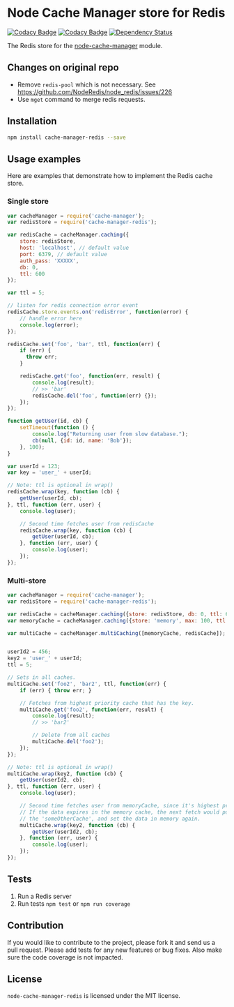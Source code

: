 Node Cache Manager store for Redis
==================================

[![Codacy Badge](https://api.codacy.com/project/badge/grade/3d5933f95c88472d9075dc302c8d62e1)](https://www.codacy.com/app/dialonce-jkernech/node-cache-manager-redis) [![Codacy Badge](https://api.codacy.com/project/badge/coverage/3d5933f95c88472d9075dc302c8d62e1)](https://www.codacy.com/app/dialonce-jkernech/node-cache-manager-redis) [![Dependency Status](https://david-dm.org/dial-once/node-cache-manager-redis.svg)](https://david-dm.org/dial-once/node-cache-manager-redis)

The Redis store for the [node-cache-manager](https://github.com/BryanDonovan/node-cache-manager) module.

Changes on original repo
------------

- Remove `redis-pool` which is not necessary. See https://github.com/NodeRedis/node_redis/issues/226
- Use `mget` command to merge redis requests.

Installation
------------

```sh
npm install cache-manager-redis --save
```

Usage examples
--------------

Here are examples that demonstrate how to implement the Redis cache store.

### Single store

```js
var cacheManager = require('cache-manager');
var redisStore = require('cache-manager-redis');

var redisCache = cacheManager.caching({
	store: redisStore,
	host: 'localhost', // default value
	port: 6379, // default value
	auth_pass: 'XXXXX',
	db: 0,
	ttl: 600
});

var ttl = 5;

// listen for redis connection error event
redisCache.store.events.on('redisError', function(error) {
	// handle error here
	console.log(error);
});

redisCache.set('foo', 'bar', ttl, function(err) {
    if (err) {
      throw err;
    }

    redisCache.get('foo', function(err, result) {
        console.log(result);
        // >> 'bar'
        redisCache.del('foo', function(err) {});
    });
});

function getUser(id, cb) {
    setTimeout(function () {
        console.log("Returning user from slow database.");
        cb(null, {id: id, name: 'Bob'});
    }, 100);
}

var userId = 123;
var key = 'user_' + userId;

// Note: ttl is optional in wrap()
redisCache.wrap(key, function (cb) {
    getUser(userId, cb);
}, ttl, function (err, user) {
    console.log(user);

    // Second time fetches user from redisCache
    redisCache.wrap(key, function (cb) {
        getUser(userId, cb);
    }, function (err, user) {
        console.log(user);
    });
});
```

### Multi-store

```js
var cacheManager = require('cache-manager');
var redisStore = require('cache-manager-redis');

var redisCache = cacheManager.caching({store: redisStore, db: 0, ttl: 600});
var memoryCache = cacheManager.caching({store: 'memory', max: 100, ttl: 60});

var multiCache = cacheManager.multiCaching([memoryCache, redisCache]);


userId2 = 456;
key2 = 'user_' + userId;
ttl = 5;

// Sets in all caches.
multiCache.set('foo2', 'bar2', ttl, function(err) {
    if (err) { throw err; }

    // Fetches from highest priority cache that has the key.
    multiCache.get('foo2', function(err, result) {
        console.log(result);
        // >> 'bar2'

        // Delete from all caches
        multiCache.del('foo2');
    });
});

// Note: ttl is optional in wrap()
multiCache.wrap(key2, function (cb) {
    getUser(userId2, cb);
}, ttl, function (err, user) {
    console.log(user);

    // Second time fetches user from memoryCache, since it's highest priority.
    // If the data expires in the memory cache, the next fetch would pull it from
    // the 'someOtherCache', and set the data in memory again.
    multiCache.wrap(key2, function (cb) {
        getUser(userId2, cb);
    }, function (err, user) {
        console.log(user);
    });
});
```

Tests
-----

1. Run a Redis server
2. Run tests `npm test` or `npm run coverage`


Contribution
------------

If you would like to contribute to the project, please fork it and send us a pull request. Please add tests for any new features or bug fixes. Also make sure the code coverage is not impacted.


License
-------

`node-cache-manager-redis` is licensed under the MIT license.
